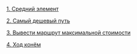 [1. Средний элемент](https://github.com/Alexander-Noskov/CodeRun/blob/main/src/main/java/org/example/Main.java#L10-L27)

[2. Самый дешевый путь](https://github.com/Alexander-Noskov/CodeRun/blob/main/src/main/java/org/example/Main.java#L29-L68)

[3. Вывести маршрут максимальной стоимости](https://github.com/Alexander-Noskov/CodeRun/blob/main/src/main/java/org/example/Main.java#L69-L120)

[4. Ход конём](https://github.com/Alexander-Noskov/CodeRun/blob/main/src/main/java/org/example/Main.java#L122-L145)